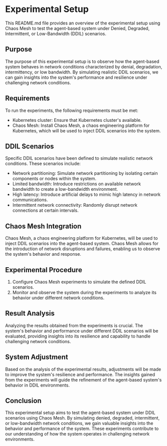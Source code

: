 # Experimental Setup

This README.md file provides an overview of the experimental setup using Chaos Mesh to test the agent-based system under Denied, Degraded, Intermittent, or Low-Bandwidth (DDIL) scenarios.

## Purpose

The purpose of this experimental setup is to observe how the agent-based system behaves in network conditions characterized by denial, degradation, intermittency, or low bandwidth. By simulating realistic DDIL scenarios, we can gain insights into the system's performance and resilience under challenging network conditions.

## Requirements

To run the experiments, the following requirements must be met:

- Kubernetes cluster: Ensure that Kubernetes cluster's available.
- Chaos Mesh: Install Chaos Mesh, a chaos engineering platform for Kubernetes, which will be used to inject DDIL scenarios into the system.

## DDIL Scenarios

Specific DDIL scenarios have been defined to simulate realistic network conditions. These scenarios include:

- Network partitioning: Simulate network partitioning by isolating certain components or nodes within the system.
- Limited bandwidth: Introduce restrictions on available network bandwidth to create a low-bandwidth environment.
- High latency: Introduce artificial delays to mimic high latency in network communications.
- Intermittent network connectivity: Randomly disrupt network connections at certain intervals.

## Chaos Mesh Integration

Chaos Mesh, a chaos engineering platform for Kubernetes, will be used to inject DDIL scenarios into the agent-based system. Chaos Mesh allows for the introduction of network disruptions and failures, enabling us to observe the system's behavior and response.

## Experimental Procedure

1. Configure Chaos Mesh experiments to simulate the defined DDIL scenarios.
2. Monitor and observe the system during the experiments to analyze its behavior under different network conditions.

## Result Analysis

Analyzing the results obtained from the experiments is crucial. The system's behavior and performance under different DDIL scenarios will be evaluated, providing insights into its resilience and capability to handle challenging network conditions.

## System Adjustment

Based on the analysis of the experimental results, adjustments will be made to improve the system's resilience and performance. The insights gained from the experiments will guide the refinement of the agent-based system's behavior in DDIL environments.

## Conclusion

This experimental setup aims to test the agent-based system under DDIL scenarios using Chaos Mesh. By simulating denied, degraded, intermittent, or low-bandwidth network conditions, we gain valuable insights into the behavior and performance of the system. These experiments contribute to our understanding of how the system operates in challenging network environments.

